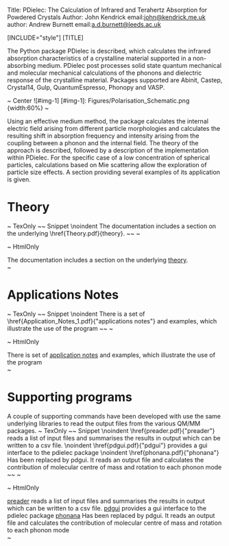 Title: PDielec: The Calculation of Infrared and Terahertz Absorption for Powdered Crystals
Author: John Kendrick
email:john@kendrick.me.uk
author: Andrew Burnett
email:a.d.burnett@leeds.ac.uk

[INCLUDE="style"]
[TITLE]

The Python package PDielec is described, which calculates the infrared absorption characteristics of a crystalline material supported in a non-absorbing medium. PDielec post processes solid state quantum mechanical and molecular mechanical calculations of the phonons and dielectric response of the crystalline material. Packages supported are Abinit, Castep, Crystal14, Gulp, QuantumEspresso, Phonopy and VASP. 

~ Center
![#img-1]
[#img-1]: Figures/Polarisation_Schematic.png {width:60%}
~

Using an effective medium method, the package calculates the internal electric field arising from different particle morphologies and calculates the resulting shift in absorption frequency and intensity arising from the coupling between a phonon and the internal field. The theory of the approach is described, followed by a description of the implementation within PDielec. For the specific case of a low concentration of spherical particles, calculations based on Mie scattering allow the exploration of particle size effects. A section providing several examples of its application is given.

# Theory

~ TexOnly
~~ Snippet
\noindent The documentation includes a section on the underlying \href{Theory.pdf}{theory}. 
~~
~

~ HtmlOnly
<div>
The documentation includes a section on the underlying <a href="Theory.html">theory</a>.
</div>
~

# Applications Notes

~ TexOnly
~~ Snippet
\noindent There is a set of \href{Application_Notes_1.pdf}{"applications notes"}
and examples, which illustrate the use of the program
~~
~

~ HtmlOnly
<div>
There is set of 
<a href="Application_Notes_1.html">application notes</a>
and examples, which illustrate the use of the program
</div>
~

# Supporting programs
A couple of supporting commands have been developed with use the same underlying libraries to read the output files from the various QM/MM packages.
~ TexOnly
~~ Snippet
\noindent \href{preader.pdf}{"preader"} reads a list of input files and summarises the results in output which can be written to a csv file.
\noindent \href{pdgui.pdf}{"pdgui"} provides a gui interface to the pdielec package
\noindent \href{phonana.pdf}{"phonana"} Has been replaced by pdgui.  It reads an output file and calculates the contribution of molecular centre of mass and rotation to each phonon mode
~~
~

~ HtmlOnly
<div>
<a href="preader.html">preader</a>
reads a list of input files and summarises the results in output which can be written to a csv file.
<a href="pdgui.html">pdgui</a>
provides a gui interface to the pdielec package
<a href="phonana.html">phonana</a>
Has been replaced by pdgui.  It reads an output file and calculates the contribution of molecular centre of mass and rotation to each phonon mode
</div>
~

